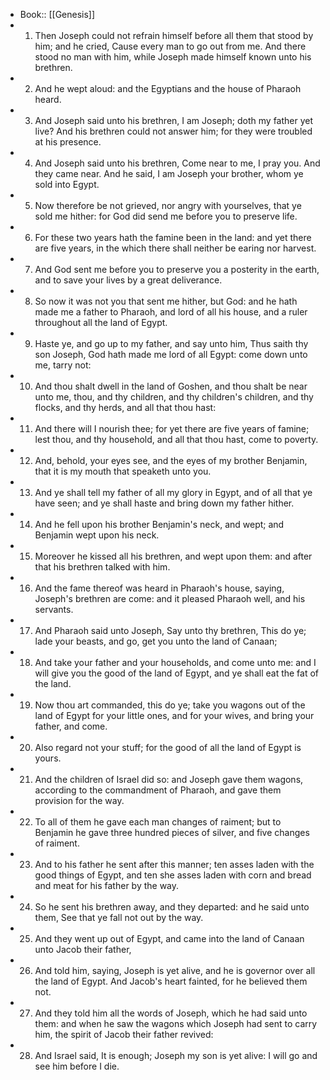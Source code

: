 - Book:: [[Genesis]]
- 1. Then Joseph could not refrain himself before all them that stood by him; and he cried, Cause every man to go out from me. And there stood no man with him, while Joseph made himself known unto his brethren.
- 2. And he wept aloud: and the Egyptians and the house of Pharaoh heard.
- 3. And Joseph said unto his brethren, I am Joseph; doth my father yet live? And his brethren could not answer him; for they were troubled at his presence.
- 4. And Joseph said unto his brethren, Come near to me, I pray you. And they came near. And he said, I am Joseph your brother, whom ye sold into Egypt.
- 5. Now therefore be not grieved, nor angry with yourselves, that ye sold me hither: for God did send me before you to preserve life.
- 6. For these two years hath the famine been in the land: and yet there are five years, in the which there shall neither be earing nor harvest.
- 7. And God sent me before you to preserve you a posterity in the earth, and to save your lives by a great deliverance.
- 8. So now it was not you that sent me hither, but God: and he hath made me a father to Pharaoh, and lord of all his house, and a ruler throughout all the land of Egypt.
- 9. Haste ye, and go up to my father, and say unto him, Thus saith thy son Joseph, God hath made me lord of all Egypt: come down unto me, tarry not:
- 10. And thou shalt dwell in the land of Goshen, and thou shalt be near unto me, thou, and thy children, and thy children's children, and thy flocks, and thy herds, and all that thou hast:
- 11. And there will I nourish thee; for yet there are five years of famine; lest thou, and thy household, and all that thou hast, come to poverty.
- 12. And, behold, your eyes see, and the eyes of my brother Benjamin, that it is my mouth that speaketh unto you.
- 13. And ye shall tell my father of all my glory in Egypt, and of all that ye have seen; and ye shall haste and bring down my father hither.
- 14. And he fell upon his brother Benjamin's neck, and wept; and Benjamin wept upon his neck.
- 15. Moreover he kissed all his brethren, and wept upon them: and after that his brethren talked with him.
- 16. And the fame thereof was heard in Pharaoh's house, saying, Joseph's brethren are come: and it pleased Pharaoh well, and his servants.
- 17. And Pharaoh said unto Joseph, Say unto thy brethren, This do ye; lade your beasts, and go, get you unto the land of Canaan;
- 18. And take your father and your households, and come unto me: and I will give you the good of the land of Egypt, and ye shall eat the fat of the land.
- 19. Now thou art commanded, this do ye; take you wagons out of the land of Egypt for your little ones, and for your wives, and bring your father, and come.
- 20. Also regard not your stuff; for the good of all the land of Egypt is yours.
- 21. And the children of Israel did so: and Joseph gave them wagons, according to the commandment of Pharaoh, and gave them provision for the way.
- 22. To all of them he gave each man changes of raiment; but to Benjamin he gave three hundred pieces of silver, and five changes of raiment.
- 23. And to his father he sent after this manner; ten asses laden with the good things of Egypt, and ten she asses laden with corn and bread and meat for his father by the way.
- 24. So he sent his brethren away, and they departed: and he said unto them, See that ye fall not out by the way.
- 25. And they went up out of Egypt, and came into the land of Canaan unto Jacob their father,
- 26. And told him, saying, Joseph is yet alive, and he is governor over all the land of Egypt. And Jacob's heart fainted, for he believed them not.
- 27. And they told him all the words of Joseph, which he had said unto them: and when he saw the wagons which Joseph had sent to carry him, the spirit of Jacob their father revived:
- 28. And Israel said, It is enough; Joseph my son is yet alive: I will go and see him before I die.
